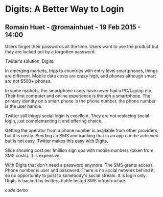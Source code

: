 # Digits: A Better Way to Login

## Romain Huet - @romainhuet - 19 Feb 2015 - 14:00

Users forget their passwords all the time. Users want to use the product but they are locked out by a forgotten password.

Twiiter's solution, Digits.

In emerging markets, trips to countries with entry level smartphones, things are different. Mobile data costs are crazy high, and phones although smart are not $500+ phones.

In some markets, the smartphone users have never had a PC/Laptop etc. Their first computer and online experience is though a smartphone. The primary identity on a smart phone is the phone number, the phone number is the user handle.

Twitter still things social login is excellent. They are not replacing social login, just complementing it and offering choice.

Getting the operator from a phone number is available from other providers, but it is costly. Sending an SMS and tracking that in an app can be achieved but is not easy. Twitter makes this easy with Digits.

Slide showing cost per 1million sign ups with mobile numbers (taken from SMS costs). It is expensive.

With Digits that don't need a password anymore. The SMS grants access. Phone number is user and password. There is no social network behind it, so no opportunity to post to somebody's social stream. It is login only. Digits is backed by twitters battle tested SMS infrastructure.


*code demo*